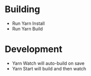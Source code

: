 # Building

- Run Yarn Install
- Run Yarn Build

# Development

- Yarn Watch will auto-build on save
- Yarn Start will build and then watch